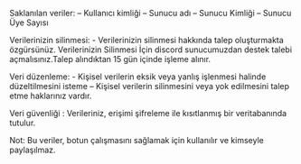 Saklanılan veriler: – Kullanıcı kimliği – Sunucu adı – Sunucu Kimliği – Sunucu Üye Sayısı

Verilerinizin silinmesi: - Verilerinizin silinmesi hakkında talep oluşturmakta özgürsünüz. Verilerinizin Silinmesi İçin discord sunucumuzdan destek talebi açmalısınız.Talep alındıktan 15 gün içinde işleme alınır.

Veri düzenleme: - Kişisel verilerin eksik veya yanlış işlenmesi halinde düzeltilmesini isteme – Kişisel verilerin silinmesini veya yok edilmesini talep etme haklarınız vardır.

Veri güvenliği : Verileriniz, erişimi şifreleme ile kısıtlanmış bir veritabanında tutulur.

Not: Bu veriler, botun çalışmasını sağlamak için kullanılır ve kimseyle paylaşılmaz.
